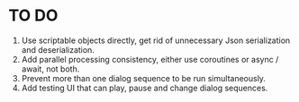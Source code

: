 # TO DO

1. Use scriptable objects directly, get rid of unnecessary Json serialization and deserialization. 
2. Add parallel processing consistency, either use coroutines or async / await, not both.  
3. Prevent more than one dialog sequence to be run simultaneously.  
4. Add testing UI that can play, pause and change dialog sequences.